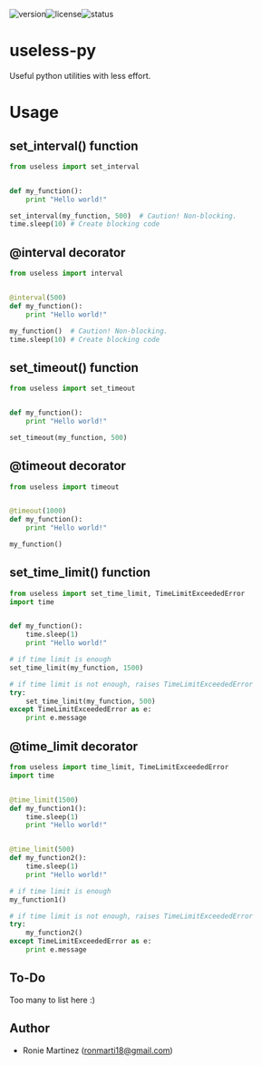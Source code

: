 ![version](https://img.shields.io/pypi/v/useless-py.svg)![license](https://img.shields.io/pypi/l/useless-py.svg)![status](https://img.shields.io/pypi/status/useless-py.svg)

# useless-py
Useful python utilities with less effort.

# Usage

## set_interval() function
```python
from useless import set_interval


def my_function():
    print "Hello world!"

set_interval(my_function, 500)  # Caution! Non-blocking.
time.sleep(10) # Create blocking code

```

## @interval decorator
```python
from useless import interval


@interval(500)
def my_function():
    print "Hello world!"

my_function()  # Caution! Non-blocking.
time.sleep(10) # Create blocking code

```

## set_timeout() function
```python
from useless import set_timeout


def my_function():
    print "Hello world!"

set_timeout(my_function, 500)

```

## @timeout decorator
```python
from useless import timeout


@timeout(1000)
def my_function():
    print "Hello world!"

my_function()

```

## set_time_limit() function
```python
from useless import set_time_limit, TimeLimitExceededError
import time


def my_function():
    time.sleep(1)
    print "Hello world!"

# if time limit is enough
set_time_limit(my_function, 1500)

# if time limit is not enough, raises TimeLimitExceededError
try:
    set_time_limit(my_function, 500)
except TimeLimitExceededError as e:
    print e.message

```

## @time_limit decorator
```python
from useless import time_limit, TimeLimitExceededError
import time


@time_limit(1500)
def my_function1():
    time.sleep(1)
    print "Hello world!"


@time_limit(500)
def my_function2():
    time.sleep(1)
    print "Hello world!"

# if time limit is enough
my_function1()

# if time limit is not enough, raises TimeLimitExceededError
try:
    my_function2()
except TimeLimitExceededError as e:
    print e.message

```

## To-Do
Too many to list here :)

## Author
* Ronie Martinez (ronmarti18@gmail.com)
